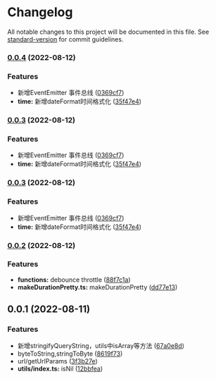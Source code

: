 # Changelog

All notable changes to this project will be documented in this file. See [standard-version](https://github.com/conventional-changelog/standard-version) for commit guidelines.

### [0.0.4](https://github.com/chenym1992/toolsbox/compare/v0.0.2...v0.0.4) (2022-08-12)


### Features

* 新增EventEmitter  事件总线 ([0369cf7](https://github.com/chenym1992/toolsbox/commit/0369cf7a90e5eef095827514ab3016f431d0241c))
* **time:** 新增dateFormat时间格式化 ([35f47e4](https://github.com/chenym1992/toolsbox/commit/35f47e4d10625e244f29ecf6152517cd14c0db11))

### [0.0.3](https://github.com/chenym1992/toolsbox/compare/v0.0.2...v0.0.3) (2022-08-12)


### Features

* 新增EventEmitter  事件总线 ([0369cf7](https://github.com/chenym1992/toolsbox/commit/0369cf7a90e5eef095827514ab3016f431d0241c))
* **time:** 新增dateFormat时间格式化 ([35f47e4](https://github.com/chenym1992/toolsbox/commit/35f47e4d10625e244f29ecf6152517cd14c0db11))

### [0.0.3](https://github.com/chenym1992/toolsbox/compare/v0.0.2...v0.0.3) (2022-08-12)


### Features

* 新增EventEmitter  事件总线 ([0369cf7](https://github.com/chenym1992/toolsbox/commit/0369cf7a90e5eef095827514ab3016f431d0241c))
* **time:** 新增dateFormat时间格式化 ([35f47e4](https://github.com/chenym1992/toolsbox/commit/35f47e4d10625e244f29ecf6152517cd14c0db11))

### [0.0.2](https://github.com/chenym1992/toolsbox/compare/v0.0.1...v0.0.2) (2022-08-12)


### Features

* **functions:** debounce throttle ([88f7c1a](https://github.com/chenym1992/toolsbox/commit/88f7c1a19ce016de805bd79b52b12f46dc92fd3b))
* **makeDurationPretty.ts:** makeDurationPretty ([dd77e13](https://github.com/chenym1992/toolsbox/commit/dd77e13742332c758d7d9202dc60c7f546ac105e))

## 0.0.1 (2022-08-11)


### Features

* 新增stringifyQueryString，utils中isArray等方法 ([67a0e8d](https://github.com/chenym1992/toolsbox/commit/67a0e8d400867fc640640b2a92782ebf2f9ead45))
* byteToString,stringToByte ([8619f73](https://github.com/chenym1992/toolsbox/commit/8619f73904d616c81573a0c438469ba6ea4ab287))
* url/getUrlParams ([3f3b27e](https://github.com/chenym1992/toolsbox/commit/3f3b27ee1a6680b7962c24a4699af6f002f9a203))
* **utils/index.ts:** isNil ([12bbfea](https://github.com/chenym1992/toolsbox/commit/12bbfea7cebc2aaa8bd3da7e93653e02d3b303dd))
